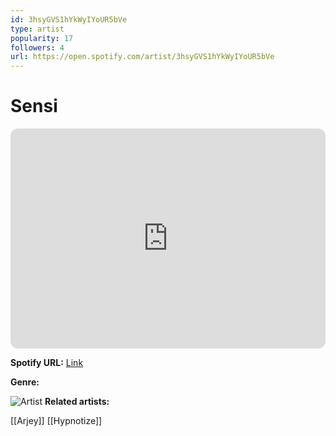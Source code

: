 ```yaml
---
id: 3hsyGVS1hYkWyIYoUR5bVe
type: artist
popularity: 17
followers: 4
url: https://open.spotify.com/artist/3hsyGVS1hYkWyIYoUR5bVe
---
```

# Sensi

<iframe style="border-radius:12px" src="https://open.spotify.com/embed/artist/3hsyGVS1hYkWyIYoUR5bVe" width="100%" height="352" frameBorder="0" allowfullscreen="" allow="autoplay; clipboard-write; encrypted-media; fullscreen; picture-in-picture" loading="lazy"></iframe>

**Spotify URL:** [Link](https://open.spotify.com/artist/3hsyGVS1hYkWyIYoUR5bVe)

**Genre:** 

![Artist]()
**Related artists:**

[[Arjey]]
[[Hypnotize]]
